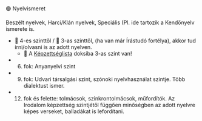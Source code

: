 🟢 Nyelvismeret

Beszélt nyelvek, Harci/Klán nyelvek, Speciális (Pl. ide tartozik a Kendőnyelv ismerete is.

- 🔹 4-es szinttől / 🔹 3-as szinttől, (ha van már Írástudó fortélya), akkor tud írni/olvasni is az adott nyelven.
  - 🔹 A [Képzettséglista](../021_kepzettseglista.md) doksiba 3-as szint van!
- 6. fok: Anyanyelvi szint
- 9. fok: Udvari társalgási szint, szónoki nyelvhasználat szintje. Több dialektust ismer.
- 12. fok és felette: tolmácsok, szinkrontolmácsok, műfordítók. Az Irodalom képzettség szintjétől függően minőségben az adott nyelvre képes verseket, balladákat is lefordítani.

